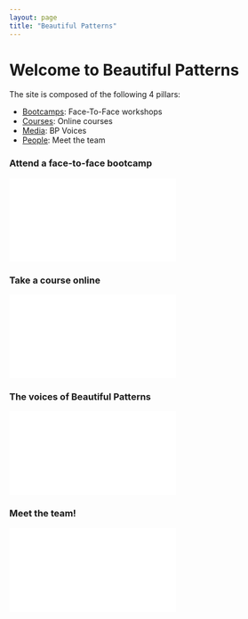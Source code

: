 ```yaml
---
layout: page
title: "Beautiful Patterns"
---
```


# Welcome to Beautiful Patterns

The site is composed of the following 4 pillars:
- [Bootcamps](bootcamps.html): Face-To-Face workshops
- [Courses](courses.html): Online courses
- [Media](media.html): BP Voices 
- [People](people.html): Meet the team


### Attend a face-to-face bootcamp
![bootcamp(assets/img/splash/bootcamp_500_label.jpg)](bootcamps.html)

### Take a course online
![courses(assets/img/splash/courses_500_label.jpg)](courses.html)

### The voices of Beautiful Patterns
![media(assets/img/splash/media_500_label.jpg)](media.html)

### Meet the team!
![team(assets/img/splash/team_500_label.jpg)](people.html)